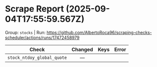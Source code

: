 # Scrape Report (2025-09-04T17:55:59.567Z)

Group: `stocks`  |  Run: https://github.com/AlbertoRoca96/scraping-checks-scheduler/actions/runs/17472458979

| Check | Changed | Keys | Error |
|---|:---:|:--|:--|
| `stock_ntdoy_global_quote` | — |  |  |
